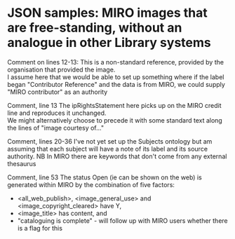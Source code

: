 
# JSON samples: MIRO images that are free-standing, without an analogue in other Library systems

Comment on lines 12-13: 
This is a non-standard reference, provided by the organisation that provided the image.  
I assume here that we would be able to set up something where if the label began "Contributor Reference" and the data is from MIRO, we could supply
"MIRO contributor" as an authority

Comment, line 13
The ipRightsStatement here picks up on the MIRO credit line and reproduces it unchanged.  
We might alternatively choose to precede it with some standard text along the lines of "image courtesy of..." 

Comment, lines 20-36
I've not yet set up the Subjects ontology but am assuming that each subject will have a note of its label and its source authority.  NB In MIRO there are keywords that don't come from any external thesaurus


Comment, line 53
The status Open (ie can be shown on the web) is generated within MIRO by the combination of five factors: 

* <all_web_publish>, <image_general_use> and <image_copyright_cleared> have Y, 
* <image_title> has content, and 
* "cataloguing is complete" - will follow up with MIRO users whether there is a flag for this
